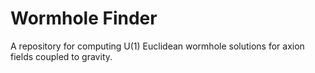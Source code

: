 # Wormhole Finder

A repository for computing U(1) Euclidean wormhole solutions for axion fields coupled to gravity.
